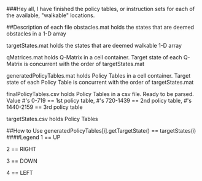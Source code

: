 ###Hey all,
I have finished the policy tables, or instruction sets for each of the available, "walkable" locations.  

##Description of each file
obstacles.mat holds the states that are deemed obstacles in a 1-D array

targetStates.mat holds the states that are deemed walkable 1-D array

qMatrices.mat holds Q-Matrix in a cell container. Target state of each Q-Matrix is concurrent with the order of targetStates.mat

generatedPolicyTables.mat holds Policy Tables in a cell container. Target state of each Policy Table is concurrent with the order of targetStates.mat

finalPolicyTables.csv holds Policy Tables in a csv file. Ready to be parsed.  Value #'s 0-719 == 1st policy table, #'s 720-1439 == 2nd policy table, #'s 1440-2159 == 3rd policy table

targetStates.csv holds Policy Tables

##How to Use
generatedPolicyTables[i].getTargetState() == targetStates(i)
####Legend
1 == UP

2 == RIGHT

3 == DOWN

4 == LEFT


